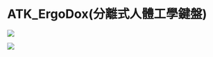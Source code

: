 # ATK_ErgoDox(分離式人體工學鍵盤)

![](https://atkseegow.github.io/ATK_ErgoDox/assets/img/P_00000000_000001.jpg)

![](https://atkseegow.github.io/ATK_ErgoDox/assets/img/P_00000000_000002.jpg)